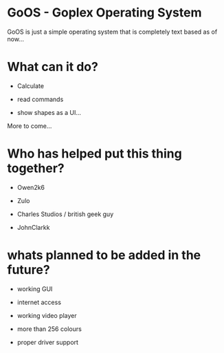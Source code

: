 # GoOS - Goplex Operating System
GoOS is just a simple operating system that is completely text based as of now...


# What can it do?
- Calculate

- read commands

- show shapes as a UI...


More to come...

# Who has helped put this thing together?

- Owen2k6

- Zulo

- Charles Studios / british geek guy

- JohnClarkk

# whats planned to be added in the future?

- working GUI
 
- internet access

- working video player

- more than 256 colours

- proper driver support
